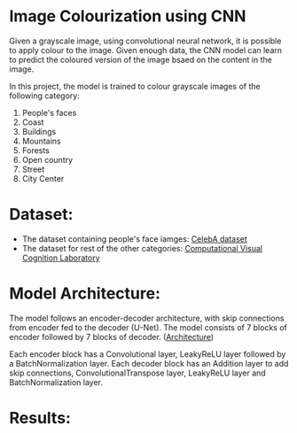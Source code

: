 # Image Colourization using CNN

Given a grayscale image, using convolutional neural network, it is possible to apply colour to the image. Given enough data, the CNN model can learn to predict the coloured version of the image bsaed on the content in the image. 

In this project, the model is trained to colour grayscale images of the following category:

1. People's faces
2. Coast
3. Buildings
4. Mountains
5. Forests
6. Open country 
7. Street
8. City Center


# Dataset:
+ The dataset containing people's face iamges: [CelebA dataset](http://mmlab.ie.cuhk.edu.hk/projects/CelebA.html)
+ The dataset for rest of the other categories: [Computational Visual Cognition Laboratory](http://cvcl.mit.edu/database.htm)

# Model Architecture:
The model follows an encoder-decoder architecture, with skip connections from encoder fed to the decoder (U-Net). The model consists of 7 blocks of encoder followed by 7 blocks of decoder. ([Architecture](https://github.com/humblefool01/Image-Colourization/blob/master/images/flow.png))

Each encoder block has a Convolutional layer, LeakyReLU layer followed by a BatchNormalization layer.
Each decoder block has an Addition layer to add skip connections, ConvolutionalTranspose layer, LeakyReLU layer and BatchNormalization layer.

# Results:




